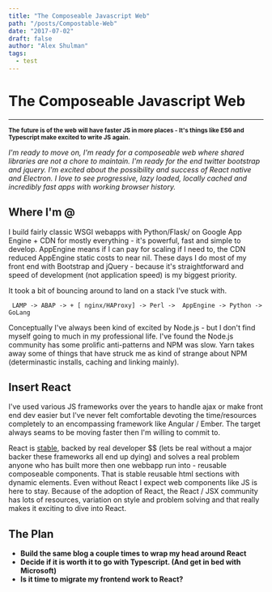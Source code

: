 ```yaml
---
title: "The Composeable Javascript Web"
path: "/posts/Compostable-Web"
date: "2017-07-02"
draft: false
author: "Alex Shulman"
tags:
  - test
---
```



# The Composeable Javascript Web
------

<small>**The future is of the web will have faster JS in more places - It's things like ES6 and Typescript make excited to write JS again.**</small>

*I'm ready to move on, I'm ready for a composeable web where shared libraries are not a chore to maintain. I'm ready for the end twitter bootstrap and jquery. I'm excited about the possibility and success of React native and Electron. I love to see progressive, lazy loaded, locally cached and incredibly fast apps with working browser history.*



## Where I'm @

I build fairly classic WSGI webapps with Python/Flask/<insert html framework here>  on Google App Engine + CDN for mostly everything - it's powerful, fast and simple to develop. AppEngine means if I can pay for scaling if I need to, the CDN reduced AppEngine static costs to near nil. These days I do most of my front end with Bootstrap and jQuery - because it's straightforward and speed of development (not application speed) is my biggest priority.

It took a bit of bouncing around to land on a stack I've stuck with.

``` LAMP -> ABAP -> + [ nginx/HAProxy] -> Perl ->  AppEngine -> Python -> GoLang```

Conceptually I've always been kind of excited by Node.js  - but I don't find myself going to much in my professional life. I've found the Node.js community has some prolific anti-patterns and NPM was slow. Yarn takes away some of things that have struck me as kind of strange about NPM (determinastic installs, caching and linking mainly).



## Insert React

I've used various JS frameworks over the years to handle ajax or make front end dev easier but I've never felt comfortable devoting the time/resources completely to an encompassing framework like Angular / Ember.  The target always seams to be moving faster then I'm willing to commit to.

React is [stable](https://facebook.github.io/react/blog/2016/04/07/react-v15.html), backed by real developer $$ (lets be real without a major backer these frameworks all end up dying) and solves a real problem anyone who has built more then one webbapp run into - reusable composeable components. That is stable reusable html sections with dynamic elements. Even without React I expect web components like JS is here to stay. Because of the adoption of React, the React / JSX community has lots of resources, variation on style and problem solving and that really makes it exciting to dive into React.



## The Plan

- **Build the same blog a couple times to wrap my head around React**
- **Decide if it is worth it to go with Typescript. (And get in bed with Microsoft)**
- **Is it time to migrate my frontend work to React?**

